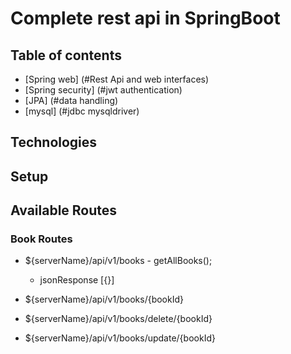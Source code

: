 # Complete rest api in SpringBoot

## Table of contents
* [Spring web] (#Rest Api and web interfaces)
* [Spring security] (#jwt authentication)
* [JPA] (#data handling)
* [mysql] (#jdbc mysqldriver)


## Technologies



## Setup


## Available Routes
### Book Routes

* ${serverName}/api/v1/books - getAllBooks();
    * jsonResponse [{}]

* ${serverName}/api/v1/books/{bookId}
* ${serverName}/api/v1/books/delete/{bookId}
* ${serverName}/api/v1/books/update/{bookId}
